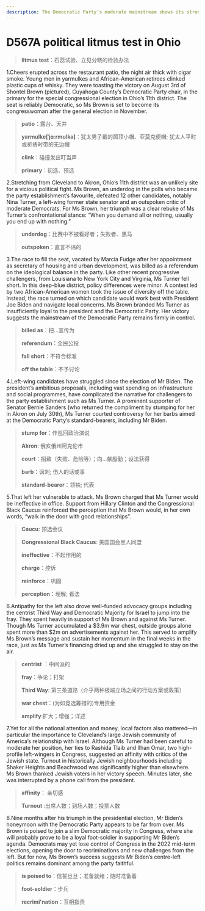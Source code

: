 ```yaml
---
description: The Democratic Party’s moderate mainstream shows its strength
---
```


# D567A political litmus test in Ohio
> **litmus test**：石蕊试验、立见分晓的检验办法
 > 

1.Cheers erupted across the restaurant patio, the night air thick with cigar smoke. Young men in yarmulkes and African-American retirees clinked plastic cups of whisky. They were toasting the victory on August 3rd of Shontel Brown (pictured), Cuyahoga County’s Democratic Party chair, in the primary for the special congressional election in Ohio’s 11th district. The seat is reliably Democratic, so Ms Brown is set to become its congresswoman after the general election in November.

> **patio**：露台、天井
>
> **yarmulke[ˈjɑːrmʊlkə]**：犹太男子戴的圆顶小帽、亚莫克便帽; 犹太人平时或祈祷时带的无边帽
>
> **clink**：碰撞发出叮当声
>
> **primary**：初选、预选
>


2.Stretching from Cleveland to Akron, Ohio’s 11th district was an unlikely site for a vicious political fight. Ms Brown, an underdog in the polls who became the party establishment’s favourite, defeated 12 other candidates, notably Nina Turner, a left-wing former state senator and an outspoken critic of moderate Democrats. For Ms Brown, her triumph was a clear rebuke of Ms Turner’s confrontational stance: “When you demand all or nothing, usually you end up with nothing.”

> **underdog**：比赛中不被看好者；失败者、黑马
>
> **outspoken**：直言不讳的
>

3.The race to fill the seat, vacated by Marcia Fudge after her appointment as secretary of housing and urban development, was billed as a referendum on the ideological balance in the party. Like other recent progressive challengers, from Louisiana to New York City and Virginia, Ms Turner fell short. In this deep-blue district, policy differences were minor. A contest led by two African-American women took the issue of diversity off the table. Instead, the race turned on which candidate would work best with President Joe Biden and navigate local concerns. Ms Brown branded Ms Turner as insufficiently loyal to the president and the Democratic Party. Her victory suggests the mainstream of the Democratic Party remains firmly in control.

> **billed as**：把…宣传为
>
> **referendum**：全民公投
>
> **fall short**：不符合标准
>
> **off the table**：不予讨论
>

4.Left-wing candidates have struggled since the election of Mr Biden. The president’s ambitious proposals, including vast spending on infrastructure and social programmes, have complicated the narrative for challengers to the party establishment such as Ms Turner. A prominent supporter of Senator Bernie Sanders (who returned the compliment by stumping for her in Akron on July 30th), Ms Turner courted controversy for her barbs aimed at the Democratic Party’s standard-bearers, including Mr Biden.

> **stump for**：作巡回政治演说
>
> **Akron**:  俄亥俄州阿克伦市
>
> **court**：招致（失败、危险等）；向…献殷勤；设法获得
>
> **barb**：讽刺; 伤人的话或事
>
> **standard-bearer**：领袖; 代表
>

5.That left her vulnerable to attack. Ms Brown charged that Ms Turner would be ineffective in office. Support from Hillary Clinton and the Congressional Black Caucus reinforced the perception that Ms Brown would, in her own words, “walk in the door with good relationships”.

> **Caucu**:  预选会议
>
> **Congressional Black Caucus**: 美国国会黑人同盟
>
> **ineffective**：不起作用的
>
> **charge**：控诉
>
> **reinforce**：巩固
>
> **perception**：理解; 看法
>

6.Antipathy for the left also drove well-funded advocacy groups including the centrist Third Way and Democratic Majority for Israel to jump into the fray. They spent heavily in support of Ms Brown and against Ms Turner. Though Ms Turner accumulated a $3.9m war chest, outside groups alone spent more than $2m on advertisements against her. This served to amplify Ms Brown’s message and sustain her momentum in the final weeks in the race, just as Ms Turner’s financing dried up and she struggled to stay on the air.

> **centrist** ：中间派的
>
> **fray**：争论；打架
>
> **Third Way**: 第三条道路（介乎两种极端立场之间的行动方案或政策）
>
> **war chest**：(为如竞选筹措的)专用资金
>
> **amplify**:扩大；增强；详述
>

7.Yet for all the national attention and money, local factors also mattered—in particular the importance to Cleveland’s large Jewish community of America’s relationship with Israel. Although Ms Turner had been careful to moderate her position, her ties to Rashida Tlaib and Ilhan Omar, two high-profile left-wingers in Congress, suggested an affinity with critics of the Jewish state. Turnout in historically Jewish neighbourhoods including Shaker Heights and Beachwood was significantly higher than elsewhere. Ms Brown thanked Jewish voters in her victory speech. Minutes later, she was interrupted by a phone call from the president.

> **affinity**： 亲切感
>
> **Turnout** :出席人数；到场人数；投票人数
>

8.Nine months after his triumph in the presidential election, Mr Biden’s honeymoon with the Democratic Party appears to be far from over. Ms Brown is poised to join a slim Democratic majority in Congress, where she will probably prove to be a loyal foot-soldier in supporting Mr Biden’s agenda. Democrats may yet lose control of Congress in the 2022 mid-term elections, opening the door to recriminations and new challenges from the left. But for now, Ms Brown’s success suggests Mr Biden’s centre-left politics remains dominant among the party faithful.

> **is poised to**：信誓旦旦；准备就绪；随时准备着
>
> **foot-soldier**：步兵
>
> **recrimi'nation**：互相指责
>

